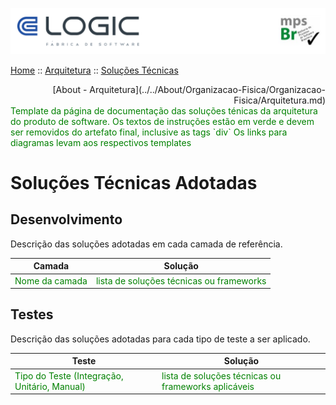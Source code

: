 ![Cabecalho](../../Index-Anexos/Cabecalho.png)

[Home](../../Index.md) :: [Arquitetura](../Arquitetura-Index.md) :: [Soluções Técnicas](Solucoes-Tecnicas.md)

<div align="right"> [About - Arquitetura](../../About/Organizacao-Fisica/Organizacao-Fisica/Arquitetura.md) </div>

<div style="color:green">
  Template da página de documentação das soluções ténicas da arquitetura do produto de software. Os textos de instruções estão em verde e devem ser removidos do artefato final, inclusive as tags `div`
  Os links para diagramas levam aos respectivos templates
</div>

# Soluções Técnicas Adotadas

## Desenvolvimento

Descrição das soluções adotadas em cada camada de referência.

| Camada                                         | Solução                                                                  |
|------------------------------------------------|--------------------------------------------------------------------------|
| <div style="color:green">Nome da camada </div> | <div style="color:green">lista de soluções técnicas ou frameworks </div> |

## Testes

Descrição das soluções adotadas para cada tipo de teste a ser aplicado.

| Teste                                                                       | Solução                                                                             |
|-----------------------------------------------------------------------------|-------------------------------------------------------------------------------------|
| <div style="color:green">Tipo do Teste (Integração, Unitário, Manual)</div> | <div style="color:green">lista de soluções técnicas ou frameworks aplicáveis </div> |

